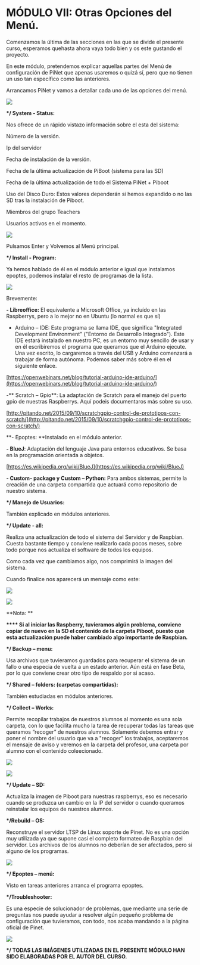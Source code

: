 # MÓDULO VII: Otras Opciones del Menú.

Comenzamos la última de las secciones en las que se divide el presente curso, esperamos quehasta ahora vaya todo bien y os este gustando el proyecto.

En este módulo, pretendemos explicar aquellas partes del Menú de configuración de PiNet que apenas usaremos o quizá sí, pero que no tienen un uso tan específico como las anteriores.



Arrancamos PiNet y vamos a detallar cada uno de las opciones del menú.

![](/assets/sdf)

**\*/ System - Status:**

Nos ofrece de un rápido vistazo información sobre el esta del sistema:

 Número de la versión.

 Ip del servidor

 Fecha de instalación de la versión.

 Fecha de la última actualización de PiBoot \(sistema para las SD\)

 Fecha de la última actualización de todo el Sistema PiNet + Piboot

 Uso del Disco Duro: Estos valores dependerán si hemos expandido o no las SD tras la instalación de Piboot.

 Miembros del grupo Teachers

 Usuarios activos en el momento.

![](/assets/satus)

Pulsamos Enter y Volvemos al Menú principal.

**\*/ Install - Program:**

Ya hemos hablado de él en el módulo anterior e igual que instalamos epoptes, podemos instalar el resto de programas de la lista.

![](/assets/list)

Brevemente:

**- Libreoffice:** El equivalente a Microsoft Office, ya incluído en las Raspberrys, pero a lo mejor no en Ubuntu \(lo normal es que sí\)

- Arduino – IDE: Este programa se llama IDE, que significa "Integrated Development Environment" \("Entorno de Desarrollo Integrado"\). Este IDE estará instalado en nuestro PC, es un entorno muy sencillo de usar y en él escribiremos el programa que queramos que el Arduino ejecute. Una vez escrito, lo cargaremos a través del USB y Arduino comenzará a trabajar de forma autónoma. Podemos saber más sobre él en el siguiente enlace.

[https://openwebinars.net/blog/tutorial-arduino-ide-arduino/](https://openwebinars.net/blog/tutorial-arduino-ide-arduino/)

-** Scratch – Gpio**: La adaptación de Scratch para el manejo del puerto gpio de nuestras Raspberrys. Aquí podeis documentaros más sobre su uso.

[http://pitando.net/2015/09/10/scratchgpio-control-de-prototipos-con-scratch/](http://pitando.net/2015/09/10/scratchgpio-control-de-prototipos-con-scratch/)

**- Epoptes: **Instalado en el módulo anterior.

**- BlueJ**: Adaptación del lenguaje Java para entornos educativos. Se basa en la programación orientada a objetos.

[https://es.wikipedia.org/wiki/BlueJ](https://es.wikipedia.org/wiki/BlueJ)

**- Custom- package y Custom – Python:** Para ambos sistemas, permite la creación de una carpeta compartida que actuará como repositorio de nuestro sistema.



**\*/ Manejo de Usuarios:**

También explicado en módulos anteriores.

**\*/ Update - all:**

Realiza una actualización de todo el sistema del Servidor y de Raspbian. Cuesta bastante tiempo y conviene realizarlo cada pocos meses, sobre todo porque nos actualiza el software de todos los equipos.

Como cada vez que cambiamos algo, nos comprimirá la imagen del sistema.

Cuando finalice nos aparecerá un mensaje como este:

 ![](/assets/import.pngdvs)

![](/assets/msj)

**Nota: **

**\*\*\*\* Si al iniciar las Raspberry, tuvieramos algún problema, conviene copiar de nuevo en la SD el contenido de la carpeta Piboot, puesto que esta actualización puede haber cambiado algo importante de Raspbian.**



**\*/ Backup – menu:**

 Usa archivos que tuvieramos guardados para recuperar el sistema de un fallo o una especia de vuelta a un estado anterior. Aún está en fase Beta, por lo que conviene crear otro tipo de respaldo por si acaso.

**\*/ Shared – folders: \(carpetas compartidas\):**

También estudiadas en módulos anteriores.

**\*/ Collect – Works:**

 Permite recopilar trabajos de nuestros alumnos al momento es una sola carpeta, con lo que facilita mucho la tarea de recuperar todas las tareas que queramos “recoger” de nuestros alumnos. Solamente debemos entrar y poner el nombre del usuario que va a "recoger" los trabajos, aceptaremos el mensaje de aviso y veremos en la carpeta del profesor, una carpeta por alumno con el contenido coleecionado.

![](/assets/import.pngdfsafasdf)

![](/assets/sdasdz)



**\*/ Update – SD:**

 Actualiza la imagen de Piboot para nuestras raspberrys, eso es necesario cuando se produzca un cambio en la IP del servidor o cuando queramos reinstalar los equipos de nuestros alumnos.

**\*/Rebuild – OS:**

 Reconstruye el servidor LTSP de Linux soporte de Pinet. No es una opción muy utilizada ya que supone casi el completo formateo de Raspbian del servidor. Los archivos de los alumnos no deberían de ser afectados, pero si alguno de los programas.

![](/assets/rebu)

**\*/ Epoptes – menú:**

Visto en tareas anteriores arranca el programa epoptes.

**\*/Troubleshooter:**

 Es una especie de solucionador de problemas, que mediante una serie de preguntas nos puede ayudar a resolver algún pequeño problema de configuración que tuvieramos, con todo, nos acaba mandando a la página oficial de Pinet.

![](/assets/treou)























**\*/ TODAS LAS IMÁGENES UTILIZADAS EN EL PRESENTE MÓDULO HAN SIDO ELABORADAS POR EL AUTOR DEL CURSO.**

